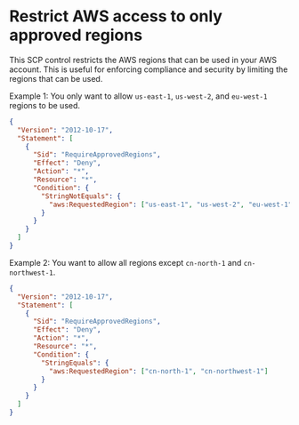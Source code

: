 # Restrict AWS access to only approved regions

This SCP control restricts the AWS regions that can be used in your AWS account. This is useful for enforcing compliance and security by limiting the regions that can be used.

Example 1: You only want to allow `us-east-1`, `us-west-2`, and `eu-west-1` regions to be used.

```json
{
  "Version": "2012-10-17",
  "Statement": [
    {
      "Sid": "RequireApprovedRegions",
      "Effect": "Deny",
      "Action": "*",
      "Resource": "*",
      "Condition": {
        "StringNotEquals": {
          "aws:RequestedRegion": ["us-east-1", "us-west-2", "eu-west-1"]
        }
      }
    }
  ]
}
```

Example 2: You want to allow all regions except `cn-north-1` and `cn-northwest-1`.

```json
{
  "Version": "2012-10-17",
  "Statement": [
    {
      "Sid": "RequireApprovedRegions",
      "Effect": "Deny",
      "Action": "*",
      "Resource": "*",
      "Condition": {
        "StringEquals": {
          "aws:RequestedRegion": ["cn-north-1", "cn-northwest-1"]
        }
      }
    }
  ]
}
```
